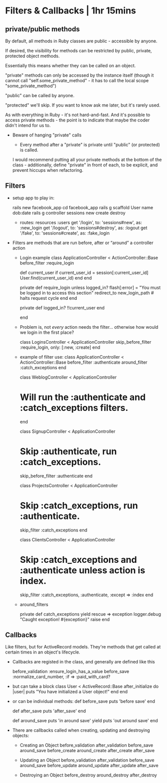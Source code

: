 # Filters & Callbacks | 1hr 15mins

## private/public methods
  By default, all methods in Ruby classes are public - accessible by anyone.

  If desired, the visibility for methods can be restricted by public, private, protected object methods.

  Essentially this means whether they can be called on an object.

  "private" methods can only be accessed by the instance itself (though it cannot call "self.some_private_method" - it has to call the local scope "some_private_method")

  "public" can be called by anyone.

  "protected" we'll skip. If you want to know ask me later, but it's rarely used.

  As with everything in Ruby - it's not hard-and-fast. And it's possible to access private methods - the point is to indicate that maybe the coder didn't intend for us to.

  - Beware of hanging "private" calls
    - Every method after a "private" is private until "public" (or protected) is called.

    I would recommend putting all your private methods at the bottom of the class - additionally, define "private" in front of each, to be explicit, and prevent hiccups when refactoring.



## Filters

- setup app to play in:
  
  rails new facebook_app
  cd facebook_app
  rails g scaffold User name dob:date
  rails g controller sessions new create destroy

  - routes:
    resources :users
    get '/login', to: 'sessions#new', as: :new_login
    get '/logout', to: 'sessions#destroy', as: :logout
    get '/fake', to: 'sessions#create', as: :fake_login


- Filters are methods that are run before, after or “around” a controller action
  
   - Login example
      class ApplicationController < ActionController::Base
        before_filter :require_login
       
        def current_user
          if current_user_id = session[:current_user_id]
            User.find(current_user_id)
          end
        end

        private
        def require_login
          unless logged_in?
            flash[:error] = "You must be logged in to access this section"
            redirect_to new_login_path # halts request cycle
          end
        end
       
        private
        def logged_in?
          !!current_user
        end

      end

    - Problem is, not *every* action needs the filter... otherwise how would we login in the first place?

      class LoginsController < ApplicationController
        skip_before_filter :require_login, only: [:new, :create]
      end


    - example of filter use:
      class ApplicationController < ActionController::Base
        before_filter :authenticate
        around_filter :catch_exceptions
      end

      class WeblogController < ApplicationController
        # Will run the :authenticate and :catch_exceptions filters.
      end

      class SignupController < ApplicationController
        # Skip :authenticate, run :catch_exceptions.
        skip_before_filter :authenticate
      end

      class ProjectsController < ApplicationController
        # Skip :catch_exceptions, run :authenticate.
        skip_filter :catch_exceptions
      end

      class ClientsController < ApplicationController
        # Skip :catch_exceptions and :authenticate unless action is index.
        skip_filter :catch_exceptions, :authenticate, :except => :index
      end


    - around_filters

        private
        def catch_exceptions
          yield
        rescue => exception
          logger.debug "Caught exception! #{exception}"
          raise
        end



## Callbacks
  Like filters, but for ActiveRecord models. They're methods that get called at certain times in an object's lifecycle.

  - Callbacks are registed in the class, and generally are defined like this

    before_validation :ensure_login_has_a_value
    before_save :normalize_card_number, :if => :paid_with_card?

  - but can take a block
    class User < ActiveRecord::Base
      after_initialize do |user|
        puts "You have initialized a User object!"
      end
    end

  - or can be individual methods:
    def before_save
      puts 'before save'
    end

    def after_save
      puts 'after_save'
    end

    def around_save
      puts 'in around save'
      yield
      puts 'out around save'
    end

  - There are callbacks called when creating, updating and destroying objects:

    - Creating an Object
      before_validation
      after_validation
      before_save
      around_save
      before_create
      around_create
      after_create
      after_save

    - Updating an Object
      before_validation
      after_validation
      before_save
      around_save
      before_update
      around_update
      after_update
      after_save

    - Destroying an Object
      before_destroy
      around_destroy
      after_destroy


